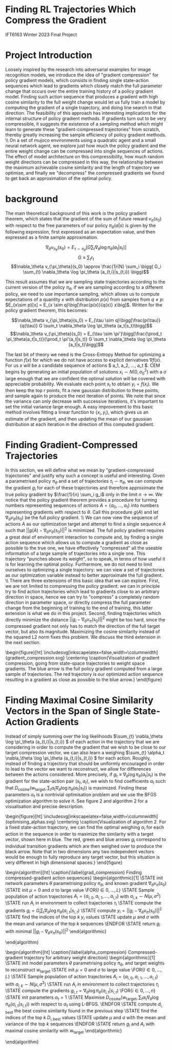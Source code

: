 # Finding RL Trajectories Which Compress the Gradient
IFT6163 Winter 2023 Final Project


# Project Introduction

Loosely inspired by the research into adversarial examples for image recognition models, we introduce the idea of "gradient compression" for policy gradient models, which consists in finding single state-action sequences which lead to gradients which closely match the full parameter change that occurs over the entire training history of a policy gradient model. Finding such action sequence that produces a gradient with high cosine similarity to the full weight change would let us fully train a model by computing the gradient of a single trajectory, and doing line search in that direction. The feasibility of this approach has interesting implications for the internal structure of policy gradient methods. If gradients turn out to be very compressible, it suggests the existence of a sampling method which might learn to generate these "gradient-compressed trajectories" from scratch, thereby greatly increasing the sample efficiency of policy gradient methods.
\\\\
On a set of mujoco environments using a quadratic agent and a small neural network agent, we explore just how much the policy gradient and the entire weight change can be compressed into single sequences of actions. The effect of model architecture on this compressibility, how much random weight directions can be compressed in this way, the relationship between the maximum achievable cosine similarity and the length of trajectory we optimise, and finally we "decompress" the compressed gradients we found to get back an approximation of the optimal policy.


# background

The main theoretical background of this work is the policy gradient theorem, which states that the gradient of the sum of future reward $v_\pi(s_0)$ with respect to the free parameters of our policy $\pi_\theta(a|s)$ is given by the following expression, first expressed as an expectation value, and then expressed as a finite sample approximation.

$$ \nabla_\theta v_{\pi_\theta}(s_0) = E_{\tau \sim \pi_\theta}\bigg[G \sum_t \nabla_\theta \log \pi_\theta (a_t|s_t)\bigg]$$
$$G \equiv \sum_t r_t$$
$$\nabla_\theta v_{\pi_\theta}(s_0) \approx \frac{1}{N} \sum_i \bigg( G_i \sum_{t} \nabla_\theta \log \pi_\theta (a_{t,i}|s_{t,i}) \bigg)$$

This result assumes that we are sampling state trajectories according to the current version of the policy $\pi_\theta$, if we are sampling according to a different policy, we need to use importance sampling, which allows us to compute expectations of a quantity $x$ with distribution $p(x)$ from samples from $q \neq p$: $E_{x\sim p}[x] = E_{x \sim q}\big[\frac{p(x)}{q(x)} x\big]$. Written for the policy gradient theorem, this becomes:

$$\nabla_\theta v_{\pi_\theta}(s_0) = E_{\tau \sim q}\bigg[\frac{p(\tau)}{q(\tau)} G \sum_t \nabla_\theta \log \pi_\theta (a_t|s_t)\bigg]$$
$$\nabla_\theta v_{\pi_\theta}(s_0) = E_{\tau \sim \pi'}\bigg[\frac{\prod_t \pi_\theta(a_t|s_t)}{\prod_t \pi'(a_t|s_t)} G \sum_t \nabla_\theta \log \pi_\theta (a_t|s_t)\bigg]$$

The last bit of theory we need is the Cross-Entropy Method for optimizing a function $f(x)$ for which we do not have access to explicit derivatives $\nabla f(x)$. For us $x$ will be a candidate sequence of actions $ a_1, a_2, ..., a_t $. CEM begins by generating an initial population of solutions $x_i \sim N(0, \sigma_0^2)$ with a $\sigma$ large enough that we are confident the optimal solution will be covered with appreciable probability. We evaluate each point $x_t$ to obtain $y_i = f(x_i)$. We then keep the top $r$ points, fit a new gaussian distribution to these points, and sample again to produce the next iteration of points. We note that since the variance can only decrease with successive iterations, it's important to set the initial variance large enough. A easy improvement to this basic method involves fitting a linear function to $\{x_i, y_i\}$, which gives us an estimate of the gradient, and then updating the mean of our gaussian distribution at each iteration in the direction of this computed gradient. 


# Finding Gradient-Compressed Trajectories

In this section, we will define what we mean by "gradient-compressed trajectories" and justify why such a concept is useful and interesting. Given a parametrised policy $\pi_\theta$ and a set of trajectories $\tau_i \sim \pi_\theta$, we can compute the gradient $g_i$ for each of these trajectories and therefore approximate the true policy gradient by $\frac{1}{n} \sum_i g_i$ only in the limit $n\rightarrow \infty$. We notice that the policy gradient theorem provides a procedure for turning numbers representing sequences of actions $A = \{a_0, ..., a_t\}$ into numbers representing gradients with respect to $\theta$. Call this procedure $g(A)$ and let $\nabla_\theta v_\theta(s_0)$ be the full policy gradient. 
\\\\
We can now view the sequence of actions $A$ as our optimization target and attempt to find a single sequence $A$ such that $||g(A) - \nabla_\theta v_\theta(s_0)||^2$ is minimized. The full policy gradient requires a great deal of environment interaction to compute and, by finding a single action sequence which allows us to compute a gradient as close as possible to the true one, we have effectively "compressed" all the useable information of a large sample of trajectories into a single one. This trajectory "punches above its weight", so to speak, in terms of how useful it is for learning the optimal policy. Furthermore, we do not need to limit ourselves to optimizing a single trajectory: we can view a set of trajectories as our optimization variable instead to better approximate the full gradient.
\\\\
There are three extensions of this basic idea that we can explore. First, we are not limited to  compressing the policy gradient: we can in principle try to find action trajectories which lead to gradients close to an arbitrary direction in space, hence we can try to "compress" a completely random direction in parameter space, or directly compress the full parameter change from the beginning of training to the end of training, this latter extension is what we do in this project. Second, finding trajectories which directly minimize the distance $||g_i - \nabla_\theta v_\pi(s_0)||^2$ might be too hard, since the compressed gradient not only has to match the direction of the full target vector, but also its magnitude. Maximizing the cosine similarity instead of the squared L2 norm fixes this problem. We discuss the third extension in the next section.

\begin{figure}[ht]
\includesvg[inkscapelatex=false,width=\columnwidth]{gradient_compression.svg}
\centering
\caption{Visualization of gradient compression, going from state-space trajectories to weight space gradients. The blue arrow is the full policy gradient computed from a large sample of trajectories. The red trajectory is our optimized action sequence resulting in a gradient as close as possible to the blue arrow.}
\end{figure}

# Finding Maximal Cosine Similarity Vectors in the Span of Single State-Action Gradients

Instead of simply summing over the log likelihoods $\sum_{t} \nabla_\theta \log \pi_\theta (a_{t,i}|s_{t,i}) $ of each action in the trajectory that we are considering in order to compute the gradient that we wish to be close to our target compression vector, we can also learn a weighing $\sum_{t} \alpha_t \nabla_\theta \log \pi_\theta (a_{t,i}|s_{t,i}) $ for each action. Roughly, instead of finding a trajectory that should be uniformly encouraged in order to lead to the vector we want to reconstruct, we allow for differences between the actions considered. More precisely, if $g_t \equiv \nabla_\theta \log \pi_\theta (a_{t}|s_{t})$ is the gradient for the state-action pair $(s_t, a_t)$, we wish to find coefficients $\alpha_t$ such that $D_{\text{cosine}}(w_{\text{target}}, \sum_t \alpha_t \nabla_\theta \log \pi_\theta (a_{t}|s_{t}))$ is maximized. Finding these parameters $\alpha_t$ is a nontrivial optimisation problem and we use the BFGS optimization algorithm to solve it. See figure 2 and algorithm 2 for a visualisation and precise description.

\begin{figure}[ht]
\includesvg[inkscapelatex=false,width=\columnwidth]{optimising_alphas.svg}
\centering
\caption{Visualization of algorithm 2. For a fixed state-action trajectory, we can find the optimal weighing $\alpha_i$ for each action in the sequence in order to maximize the similarity with a target vector, shown here in blue. The red, green and blue arrows $g_i$ correspond to individual transition gradients which are then weighed over to produce the black arrow. Note that in two dimensions any two independent vectors would be enough to fully reproduce any target vector, but this situation is very different in high dimensional spaces.}
\end{figure}


\begin{algorithm}[ht]
\caption{\label{grad_compression} Finding compressed-gradient action sequences}
\begin{algorithmic}[1]
	\STATE init network parameters $\theta$ parametrising policy $\pi_\theta$, and known gradient $\nabla_\theta v_\pi(s_0)$
        \STATE init $\mu=0$ and $\sigma$ to large value
      \FOR{$l \in 0, \ldots, L$}
            \STATE Sample population of action trajectories $A_i =\{a_{i,0}, a_{i,1}, ..., a_{i,t} \}$ with $a_{i,k}\sim N(\mu, \sigma^2)$
            \STATE run $A_i$ in environment to collect trajectories $\tau_i$
            \STATE compute the gradients $g_i = G_i \sum_t \nabla_\theta \log \pi_\theta(a_{i,t}| s_{i,t})$
            \STATE compute $y_i = ||g_i - \nabla_\theta v_\pi(s_0)||^2$
            \STATE find the indices of the top $k$ $y_i$ values
            \STATE update $\mu$ and $\sigma$ with the mean and variance of the top $k$ sequences
	  \ENDFOR
    \STATE return $g_i$ with minimal $||g_i - \nabla_\theta v_\pi(s_0)||^2$
    \end{algorithmic}
    
\end{algorithm}


\begin{algorithm}[ht]
\caption{\label{alpha_compression} Compressed-gradient trajectory for arbitrary weight direction}
\begin{algorithmic}[1]
	\STATE init model parameters $\theta$ parametrising policy $\pi_\theta$, and target weights to reconstruct $w_{\text{target}}$
        \STATE init $\mu=0$ and $\sigma$ to large value
      \FOR{$l \in 0, \ldots, L$}
            \STATE Sample population of action trajectories $A_i =\{a_{i,0}, a_{i,1}, ..., a_{i,t} \}$ with $a_{i,k}\sim N(\mu, \sigma^2)$
            \STATE run $A_i$ in environment to collect trajectories $\tau_i$
            \STATE compute the gradients $g_{i,t} = \nabla_\theta \log \pi_\theta(a_{i,t}| s_{i,t})$
             \FOR{$i \in 0, \ldots, n$}
                \STATE init parameters $\alpha_t = 1$
                \STATE Maximise $D_{\text{cosine}}(w_{\text{target}}, \sum_t \alpha_t \nabla_\theta \log \pi_\theta (a_{i,t}|s_{i,t}))$ with respect to $\alpha_t$ using L-BFGS.
             \ENDFOR
            \STATE compute $d_{i,\text{best}}$ the best cosine similarity found in the previous step
            \STATE find the indices of the top $k$ $D_{i,\text{best}}$ values
            \STATE update $\mu$ and $\sigma$ with the mean and variance of the top $k$ sequences
	  \ENDFOR
    \STATE return $g_i$ and $A_i$ with maximal cosine similarity with $w_{\text{target}}$
    \end{algorithmic}
    
\end{algorithm}
